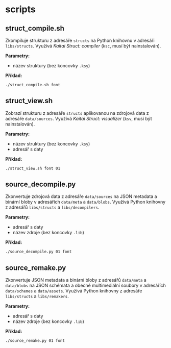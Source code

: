 # scripts

## struct_compile.sh

Zkompiluje strukturu z adresáře `structs` na Python knihovnu v adresáři `libs/structs`. Využívá *Kaitai Struct: compiler* (`ksc`, musí být nainstalován).

**Parametry:**

* název struktury (bez koncovky `.ksy`)

**Příklad:**

```bash
./struct_compile.sh font
```

## struct_view.sh

Zobrazí strukturu z adresáře `structs` aplikovanou na zdrojová data z adresáře `data/sources`. Využívá *Kaitai Struct: visualizer* (`ksv`, musí být nainstalován).

**Parametry:**

* název struktury (bez koncovky `.ksy`)
* adresář s daty

**Příklad:**

```bash
./struct_view.sh font 01
```

## source_decompile.py

Zkonvertuje zdrojová data z adresáře `data/sources` na JSON metadata a binární bloby v adresářích `data/meta` a `data/blobs`. Využívá Python knihovny z adresářů `libs/structs` a `libs/decompilers`.

**Parametry:**

* adresář s daty
* název zdroje (bez koncovky `.lib`)

**Příklad:**

```bash
./source_decompile.py 01 font
```

## source_remake.py

Zkonvertuje JSON metadata a binární bloby z adresářů `data/meta` a `data/blobs` na JSON schémata a obecné multimediální soubory v adresářích `data/schemes` a `data/assets`. Využívá Python knihovny z adresáře `libs/structs` a `libs/remakers`.

**Parametry:**

* adresář s daty
* název zdroje (bez koncovky `.lib`)

**Příklad:**

```bash
./source_remake.py 01 font
```
